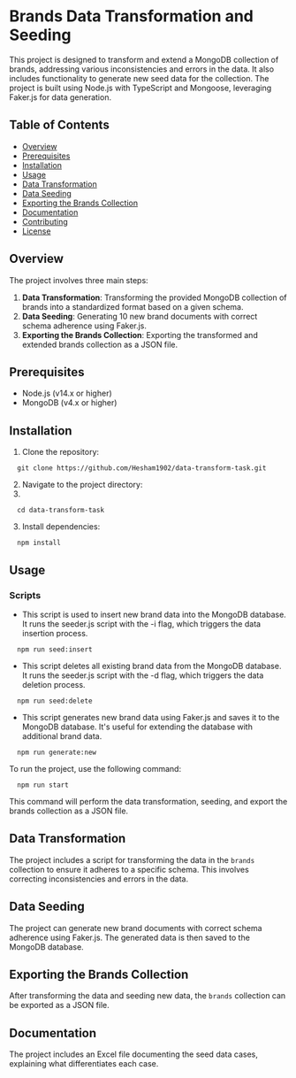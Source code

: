 #  Brands Data Transformation and Seeding

This project is designed to transform and extend a MongoDB collection of  brands, addressing various inconsistencies and errors in the data. It also includes functionality to generate new seed data for the collection. The project is built using Node.js with TypeScript and Mongoose, leveraging Faker.js for data generation.

## Table of Contents

- [Overview](#overview)
- [Prerequisites](#prerequisites)
- [Installation](#installation)
- [Usage](#usage)
- [Data Transformation](#data-transformation)
- [Data Seeding](#data-seeding)
- [Exporting the Brands Collection](#exporting-the-brands-collection)
- [Documentation](#documentation)
- [Contributing](#contributing)
- [License](#license)

## Overview

The project involves three main steps:

1. **Data Transformation**: Transforming the provided MongoDB collection of  brands into a standardized format based on a given schema.
2. **Data Seeding**: Generating 10 new brand documents with correct schema adherence using Faker.js.
3. **Exporting the Brands Collection**: Exporting the transformed and extended brands collection as a JSON file.

## Prerequisites

- Node.js (v14.x or higher)
- MongoDB (v4.x or higher)

## Installation

1. Clone the repository:
   
```
  git clone https://github.com/Hesham1902/data-transform-task.git

```
2. Navigate to the project directory:
3. 
```   
  cd data-transform-task
```

3. Install dependencies:
   
```
  npm install

```

## Usage  

### Scripts

- This script is used to insert new brand data into the MongoDB database. It runs the seeder.js script with the -i flag, which triggers the data insertion process.
```
  npm run seed:insert
```

- This script deletes all existing brand data from the MongoDB database. It runs the seeder.js script with the -d flag, which triggers the data deletion process.
```
  npm run seed:delete
```

- This script generates new brand data using Faker.js and saves it to the MongoDB database. It's useful for extending the database with additional brand data.
```
  npm run generate:new
```

To run the project, use the following command:
```
  npm run start
```

This command will perform the data transformation, seeding, and export the brands collection as a JSON file.

## Data Transformation

The project includes a script for transforming the data in the `brands` collection to ensure it adheres to a specific schema. This involves correcting inconsistencies and errors in the data.

## Data Seeding

The project can generate new brand documents with correct schema adherence using Faker.js. The generated data is then saved to the MongoDB database.

## Exporting the Brands Collection

After transforming the data and seeding new data, the `brands` collection can be exported as a JSON file.

## Documentation

The project includes an Excel file documenting the seed data cases, explaining what differentiates each case.




